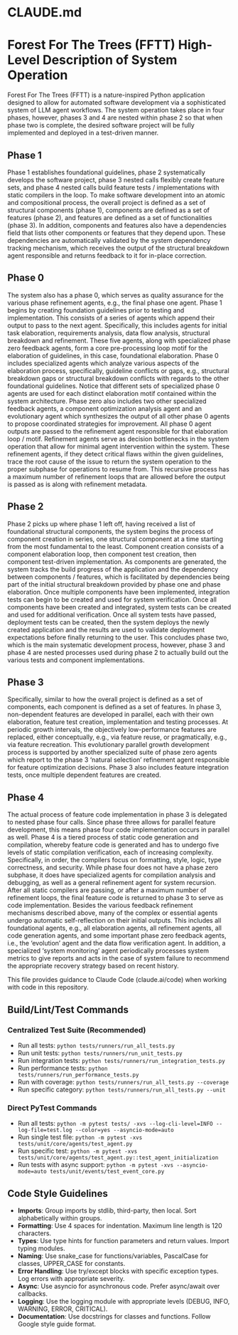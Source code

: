# CLAUDE.md

# Forest For The Trees (FFTT) High-Level Description of System Operation
Forest For The Trees (FFTT) is a nature-inspired Python application designed to allow for automated software development via a sophisticated system of LLM agent workflows. The system operation takes place in four phases, however, phases 3 and 4 are nested within phase 2 so that when phase two is complete, the desired software project will be fully implemented and deployed in a test-driven manner. 

## Phase 1
Phase 1 establishes foundational guidelines, phase 2 systematically develops the software project, phase 3 nested calls flexibly create feature sets, and phase 4 nested calls build feature tests / implementations with static compilers in the loop. To make software development into an atomic and compositional process, the overall project is defined as a set of structural components (phase 1), components are defined as a set of features (phase 2), and features are defined as a set of functionalities (phase 3). In addition, components and features also have a dependencies field that lists other components or features that they depend upon. These dependencies are automatically validated by the system dependency tracking mechanism, which receives the output of the structural breakdown agent responsible and returns feedback to it for in-place correction. 

## Phase 0
The system also has a phase 0, which serves as quality assurance for the various phase refinement agents, e.g., the final phase one agent. Phase 1 begins by creating foundation guidelines prior to testing and implementation. This consists of a series of agents which append their output to pass to the next agent. Specifically, this includes agents for initial task elaboration, requirements analysis, data flow analysis, structural breakdown and refinement. These five agents, along with specialized phase zero feedback agents, form a core pre-processing loop motif for the elaboration of guidelines, in this case, foundational elaboration. Phase 0 includes specialized agents which analyze various aspects of the elaboration process, specifically, guideline conflicts or gaps, e.g., structural breakdown gaps or structural breakdown conflicts with regards to the other foundational guidelines. Notice that different sets of specialized phase 0 agents are used for each distinct elaboration motif contained within the system architecture. Phase zero also includes two other specialized feedback agents, a component optimization analysis agent and an evolutionary agent which synthesizes the output of all other phase 0 agents to propose coordinated strategies for improvement. All phase 0 agent outputs are passed to the refinement agent responsible for that elaboration loop / motif. Refinement agents serve as decision bottlenecks in the system operation that allow for minimal agent intervention within the system. These refinement agents, if they detect critical flaws within the given guidelines, trace the root cause of the issue to return the system operation to the proper subphase for operations to resume from. This recursive process has a maximum number of refinement loops that are allowed before the output is passed as is along with refinement metadata. 

## Phase 2
Phase 2 picks up where phase 1 left off, having received a list of foundational structural components, the system begins the process of component creation in series, one structural component at a time starting from the most fundamental to the least. Component creation consists of a component elaboration loop, then component test creation, then component test-driven implementation. As components are generated, the system tracks the build progress of the application and the dependency between components / features, which is facilitated by dependencies being part of the initial structural breakdown provided by phase one and phase elaboration. Once multiple components have been implemented, integration tests can begin to be created and used for system verification. Once all components have been created and integrated, system tests can be created and used for additional verification. Once all system tests have passed, deployment tests can be created, then the system deploys the newly created application and the results are used to validate deployment expectations before finally returning to the user. This concludes phase two, which is the main systematic development process, however, phase 3 and phase 4 are nested processes used during phase 2 to actually build out the various tests and component implementations.

## Phase 3
Specifically, similar to how the overall project is defined as a set of components, each component is defined as a set of features. In phase 3, non-dependent features are developed in parallel, each with their own elaboration, feature test creation, implementation and testing processes. At periodic growth intervals, the objectively low-performance features are replaced, either conceptually, e.g., via feature reuse, or pragmatically, e.g., via feature recreation. This evolutionary parallel growth development process is supported by another specialized suite of phase zero agents which report to the phase 3 ‘natural selection’ refinement agent responsible for feature optimization decisions. Phase 3 also includes feature integration tests, once multiple dependent features are created. 

## Phase 4
The actual process of feature code implementation in phase 3 is delegated to nested phase four calls. Since phase three allows for parallel feature development, this means phase four code implementation occurs in parallel as well. Phase 4 is a tiered process of static code generation and compilation, whereby feature code is generated and has to undergo five levels of static compilation verification, each of increasing complexity. Specifically, in order, the compilers focus on formatting, style, logic, type correctness, and security. While phase four does not have a phase zero subphase, it does have specialized agents for compilation analysis and debugging, as well as a general refinement agent for system recursion. After all static compilers are passing, or after a maximum number of refinement loops, the final feature code is returned to phase 3 to serve as code implementation. Besides the various feedback refinement mechanisms described above, many of the complex or essential agents undergo automatic self-reflection on their initial outputs. This includes all foundational agents, e.g., all elaboration agents, all refinement agents, all code generation agents, and some important phase zero feedback agents, i.e., the ‘evolution’ agent and the data flow verification agent. In addition, a specialized ‘system monitoring’ agent periodically processes system metrics to give reports and acts in the case of system failure to recommend the appropriate recovery strategy based on recent history.

This file provides guidance to Claude Code (claude.ai/code) when working with code in this repository.

## Build/Lint/Test Commands

### Centralized Test Suite (Recommended)
- Run all tests: `python tests/runners/run_all_tests.py`
- Run unit tests: `python tests/runners/run_unit_tests.py`
- Run integration tests: `python tests/runners/run_integration_tests.py`
- Run performance tests: `python tests/runners/run_performance_tests.py`
- Run with coverage: `python tests/runners/run_all_tests.py --coverage`
- Run specific category: `python tests/runners/run_all_tests.py --unit`

### Direct PyTest Commands
- Run all tests: `python -m pytest tests/ -xvs --log-cli-level=INFO --log-file=test.log --color=yes --asyncio-mode=auto`
- Run single test file: `python -m pytest -xvs tests/unit/core/agents/test_agent.py`
- Run specific test: `python -m pytest -xvs tests/unit/core/agents/test_agent.py::test_agent_initialization`
- Run tests with async support: `python -m pytest -xvs --asyncio-mode=auto tests/unit/events/test_event_core.py`

## Code Style Guidelines

- **Imports**: Group imports by stdlib, third-party, then local. Sort alphabetically within groups.
- **Formatting**: Use 4 spaces for indentation. Maximum line length is 120 characters.
- **Types**: Use type hints for function parameters and return values. Import typing modules.
- **Naming**: Use snake_case for functions/variables, PascalCase for classes, UPPER_CASE for constants.
- **Error Handling**: Use try/except blocks with specific exception types. Log errors with appropriate severity.
- **Async**: Use asyncio for asynchronous code. Prefer async/await over callbacks.
- **Logging**: Use the logging module with appropriate levels (DEBUG, INFO, WARNING, ERROR, CRITICAL).
- **Documentation**: Use docstrings for classes and functions. Follow Google style guide format.